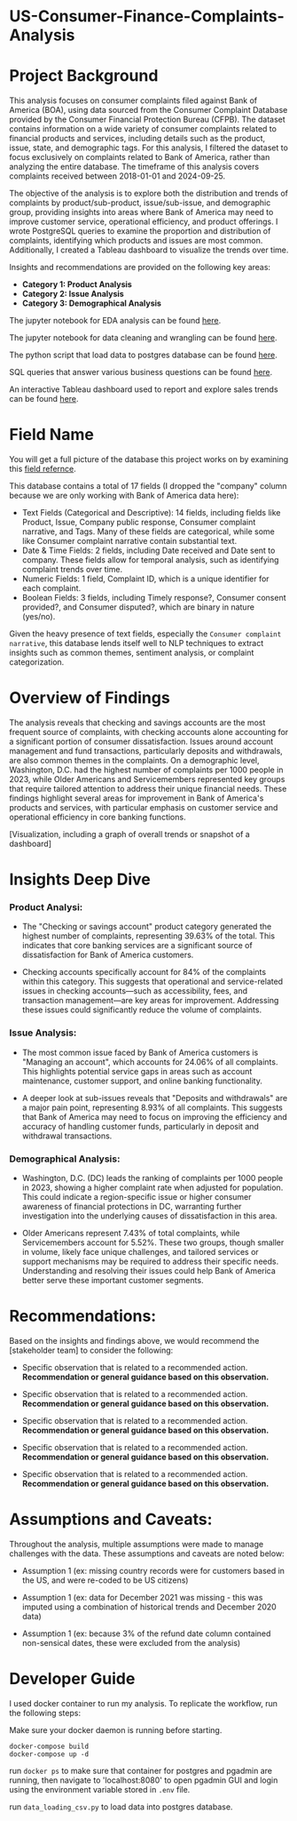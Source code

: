 # US-Consumer-Finance-Complaints-Analysis

# Project Background
This analysis focuses on consumer complaints filed against Bank of America (BOA), using data sourced from the Consumer Complaint Database provided by the Consumer Financial Protection Bureau (CFPB). The dataset contains information on a wide variety of consumer complaints related to financial products and services, including details such as the product, issue, state, and demographic tags. For this analysis, I filtered the dataset to focus exclusively on complaints related to Bank of America, rather than analyzing the entire database. The timeframe of this analysis covers complaints received between 2018-01-01 and 2024-09-25.

The objective of the analysis is to explore both the distribution and trends of complaints by product/sub-product, issue/sub-issue, and demographic group, providing insights into areas where Bank of America may need to improve customer service, operational efficiency, and product offerings. I wrote PostgreSQL queries to examine the proportion and distribution of complaints, identifying which products and issues are most common. Additionally, I created a Tableau dashboard to visualize the trends over time. 

Insights and recommendations are provided on the following key areas:

- **Category 1: Product Analysis**
- **Category 2: Issue Analysis**
- **Category 3: Demographical Analysis** 

The jupyter notebook for EDA analysis can be found [here](https://github.com/Rachel0619/US-Consumer-Finance-Complaints-Analysis/blob/main/EDA.ipynb).

The jupyter notebook for data cleaning and wrangling can be found [here](https://github.com/Rachel0619/US-Consumer-Finance-Complaints-Analysis/blob/main/transformation.ipynb).

The python script that load data to postgres database can be found [here](https://github.com/Rachel0619/US-Consumer-Finance-Complaints-Analysis/blob/main/data_loading_csv.py).

SQL queries that answer various business questions can be found [here](https://github.com/Rachel0619/US-Consumer-Finance-Complaints-Analysis/blob/main/analysis_sql_query.ipynb).

An interactive Tableau dashboard used to report and explore sales trends can be found [here](https://public.tableau.com/app/profile/rachel.li3670/viz/consumerfinancecomplaints/Trend).

# Field Name

You will get a full picture of the database this project works on by examining this [field refernce](https://cfpb.github.io/api/ccdb/fields.html). 


This database contains a total of 17 fields (I dropped the "company" column because we are only working with Bank of America data here):

- Text Fields (Categorical and Descriptive): 14 fields, including fields like Product, Issue, Company public response, Consumer complaint narrative, and Tags. Many of these fields are categorical, while some like Consumer complaint narrative contain substantial text. 
- Date & Time Fields: 2 fields, including Date received and Date sent to company. These fields allow for temporal analysis, such as identifying complaint trends over time.
- Numeric Fields: 1 field, Complaint ID, which is a unique identifier for each complaint.
- Boolean Fields: 3 fields, including Timely response?, Consumer consent provided?, and Consumer disputed?, which are binary in nature (yes/no). 

Given the heavy presence of text fields, especially the `Consumer complaint narrative`, this database lends itself well to NLP techniques to extract insights such as common themes, sentiment analysis, or complaint categorization. 

# Overview of Findings

The analysis reveals that checking and savings accounts are the most frequent source of complaints, with checking accounts alone accounting for a significant portion of consumer dissatisfaction. Issues around account management and fund transactions, particularly deposits and withdrawals, are also common themes in the complaints. On a demographic level, Washington, D.C. had the highest number of complaints per 1000 people in 2023, while Older Americans and Servicemembers represented key groups that require tailored attention to address their unique financial needs. These findings highlight several areas for improvement in Bank of America's products and services, with particular emphasis on customer service and operational efficiency in core banking functions.

[Visualization, including a graph of overall trends or snapshot of a dashboard]


# Insights Deep Dive
### Product Analysi:

- The "Checking or savings account" product category generated the highest number of complaints, representing 39.63% of the total. This indicates that core banking services are a significant source of dissatisfaction for Bank of America customers.

- Checking accounts specifically account for 84% of the complaints within this category. This suggests that operational and service-related issues in checking accounts—such as accessibility, fees, and transaction management—are key areas for improvement. Addressing these issues could significantly reduce the volume of complaints.

### Issue Analysis:

- The most common issue faced by Bank of America customers is "Managing an account", which accounts for 24.06% of all complaints. This highlights potential service gaps in areas such as account maintenance, customer support, and online banking functionality.

- A deeper look at sub-issues reveals that "Deposits and withdrawals" are a major pain point, representing 8.93% of all complaints. This suggests that Bank of America may need to focus on improving the efficiency and accuracy of handling customer funds, particularly in deposit and withdrawal transactions.


### Demographical Analysis:

- Washington, D.C. (DC) leads the ranking of complaints per 1000 people in 2023, showing a higher complaint rate when adjusted for population. This could indicate a region-specific issue or higher consumer awareness of financial protections in DC, warranting further investigation into the underlying causes of dissatisfaction in this area.

- Older Americans represent 7.43% of total complaints, while Servicemembers account for 5.52%. These two groups, though smaller in volume, likely face unique challenges, and tailored services or support mechanisms may be required to address their specific needs. Understanding and resolving their issues could help Bank of America better serve these important customer segments.


# Recommendations:

Based on the insights and findings above, we would recommend the [stakeholder team] to consider the following: 

* Specific observation that is related to a recommended action. **Recommendation or general guidance based on this observation.**
  
* Specific observation that is related to a recommended action. **Recommendation or general guidance based on this observation.**
  
* Specific observation that is related to a recommended action. **Recommendation or general guidance based on this observation.**
  
* Specific observation that is related to a recommended action. **Recommendation or general guidance based on this observation.**
  
* Specific observation that is related to a recommended action. **Recommendation or general guidance based on this observation.**
  


# Assumptions and Caveats:

Throughout the analysis, multiple assumptions were made to manage challenges with the data. These assumptions and caveats are noted below:

* Assumption 1 (ex: missing country records were for customers based in the US, and were re-coded to be US citizens)
  
* Assumption 1 (ex: data for December 2021 was missing - this was imputed using a combination of historical trends and December 2020 data)
  
* Assumption 1 (ex: because 3% of the refund date column contained non-sensical dates, these were excluded from the analysis)

# Developer Guide

I used docker container to run my analysis. To replicate the workflow, run the following steps:

Make sure your docker daemon is running before starting.

```
docker-compose build
docker-compose up -d
```

run `docker ps` to make sure that container for postgres and pgadmin are running, then navigate to 'localhost:8080' to open pgadmin GUI and login using the environment variable stored in `.env` file.

run `data_loading_csv.py` to load data into postgres database.